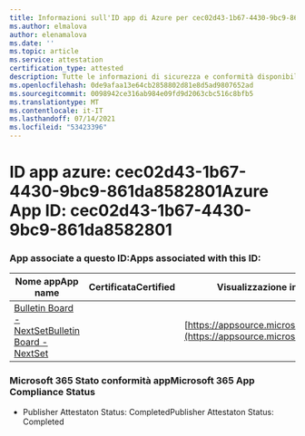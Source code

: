 ```yaml
---
title: Informazioni sull'ID app di Azure per cec02d43-1b67-4430-9bc9-861da8582801
ms.author: elmalova
author: elenamalova
ms.date: ''
ms.topic: article
ms.service: attestation
certification_type: attested
description: Tutte le informazioni di sicurezza e conformità disponibili per cec02d43-1b67-4430-9bc9-861da8582801.
ms.openlocfilehash: 0de9afaa13e64cb2858802d81e8d5ad9807652ad
ms.sourcegitcommit: 0098942ce316ab984e09fd9d2063cbc516c8bfb5
ms.translationtype: MT
ms.contentlocale: it-IT
ms.lasthandoff: 07/14/2021
ms.locfileid: "53423396"
---
```

# <a name="azure-app-id-cec02d43-1b67-4430-9bc9-861da8582801"></a><span data-ttu-id="d98ac-103">ID app azure: cec02d43-1b67-4430-9bc9-861da8582801</span><span class="sxs-lookup"><span data-stu-id="d98ac-103">Azure App ID: cec02d43-1b67-4430-9bc9-861da8582801</span></span>


### <a name="apps-associated-with-this-id"></a><span data-ttu-id="d98ac-104">App associate a questo ID:</span><span class="sxs-lookup"><span data-stu-id="d98ac-104">Apps associated with this ID:</span></span>
| <span data-ttu-id="d98ac-105">**Nome app**</span><span class="sxs-lookup"><span data-stu-id="d98ac-105">**App name**</span></span> | <span data-ttu-id="d98ac-106">**Certificata**</span><span class="sxs-lookup"><span data-stu-id="d98ac-106">**Certified**</span></span> | <span data-ttu-id="d98ac-107">**Visualizzazione in AppSource**</span><span class="sxs-lookup"><span data-stu-id="d98ac-107">**View in AppSource**</span></span> |
|-|-|-|
| [<span data-ttu-id="d98ac-108">Bulletin Board - NextSet</span><span class="sxs-lookup"><span data-stu-id="d98ac-108">Bulletin Board - NextSet</span></span>](https://docs.microsoft.com/en-us/microsoft-365-app-certification/forward/WA200002122) |  | [https://appsource.microsoft.com/product/office/WA200002122](https://appsource.microsoft.com/product/office/WA200002122) |

### <a name="microsoft-365-app-compliance-status"></a><span data-ttu-id="d98ac-109">Microsoft 365 Stato conformità app</span><span class="sxs-lookup"><span data-stu-id="d98ac-109">Microsoft 365 App Compliance Status</span></span>
- <span data-ttu-id="d98ac-110">Publisher Attestaton Status: Completed</span><span class="sxs-lookup"><span data-stu-id="d98ac-110">Publisher Attestaton Status: Completed</span></span>
